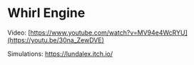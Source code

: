 # Whirl Engine
Video: [https://www.youtube.com/watch?v=MV94e4WcRYU](https://youtu.be/30na_ZewDVE)

Simulations: https://lundalex.itch.io/
